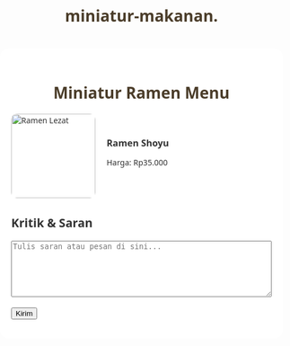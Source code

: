 # miniatur-makanan.
<!DOCTYPE html>
<html lang="id">
<head>
  <meta charset="UTF-8" />
  <meta name="viewport" content="width=device-width, initial-scale=1.0"/>
  <title>Menu Miniatur Makanan</title>
  <style>
    body {
      font-family: 'Segoe UI', sans-serif;
      background: url('https://images.unsplash.com/photo-1556740749-887f6717d7e4') no-repeat center center fixed;
      background-size: cover;
      color: #333;
      margin: 0;
      padding: 0;
    }
    .container {
      max-width: 800px;
      margin: auto;
      background-color: rgba(255,255,255,0.9);
      padding: 20px;
      border-radius: 15px;
      margin-top: 40px;
    }
    h1 {
      text-align: center;
      color: #4b3d2a;
    }
    .menu-item {
      display: flex;
      align-items: center;
      margin-bottom: 20px;
    }
    .menu-item img {
      width: 150px;
      border-radius: 10px;
      margin-right: 20px;
    }
    .menu-item h3 {
      margin: 0;
    }
    .suggestions {
      margin-top: 30px;
    }
    textarea {
      width: 100%;
      height: 100px;
    }
  </style>
</head>
<body>
  <div class="container">
    <h1>Miniatur Ramen Menu</h1>
    <div class="menu-item">
      <img src="ramen.jpg" alt="Ramen Lezat" />
      <div>
        <h3>Ramen Shoyu</h3>
        <p>Harga: Rp35.000</p>
      </div>
    </div>
    <div class="suggestions">
      <h2>Kritik & Saran</h2>
      <form>
        <textarea placeholder="Tulis saran atau pesan di sini..."></textarea><br><br>
        <button type="submit">Kirim</button>
      </form>
    </div>
  </div>
</body>
</html>
